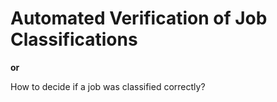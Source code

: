 # Automated Verification of Job Classifications

**or**

How to decide if a job was classified correctly?